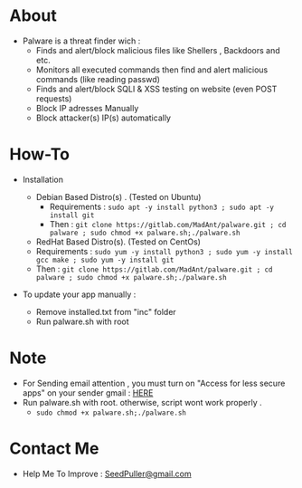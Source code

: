 # About
- Palware is a threat finder wich :
    - Finds and alert/block malicious files like Shellers , Backdoors and etc.
    - Monitors all executed commands then find and alert malicious commands (like reading passwd)
    - Finds and alert/block SQLI & XSS testing on website (even POST requests)
    - Block IP adresses Manually
    - Block attacker(s) IP(s) automatically

# How-To
- Installation
    - Debian Based Distro(s) . (Tested on Ubuntu)
        - Requirements : ``` sudo apt -y install python3 ; sudo apt -y install git ```
        - Then :  ```git clone https://gitlab.com/MadAnt/palware.git ; cd palware ; sudo chmod +x palware.sh;./palware.sh ```
    - RedHat Based Distro(s). (Tested on CentOs)
    - Requirements : ``` sudo yum -y install python3 ; sudo yum -y install gcc make ; sudo yum -y install git ```
    - Then :  ```git clone https://gitlab.com/MadAnt/palware.git ; cd palware ; sudo chmod +x palware.sh;./palware.sh ```


- To update your app manually : 
    - Remove installed.txt from "inc" folder
    - Run palware.sh with root


# Note 
- For Sending email attention , you must turn on "Access for less secure apps" on your sender gmail : [HERE](https://www.google.com/settings/u/1/security/lesssecureapps) 
- Run palware.sh with root. otherwise, script wont work properly .
    - ``` sudo chmod +x palware.sh;./palware.sh ```


# Contact Me 
- Help Me To Improve : SeedPuller@gmail.com